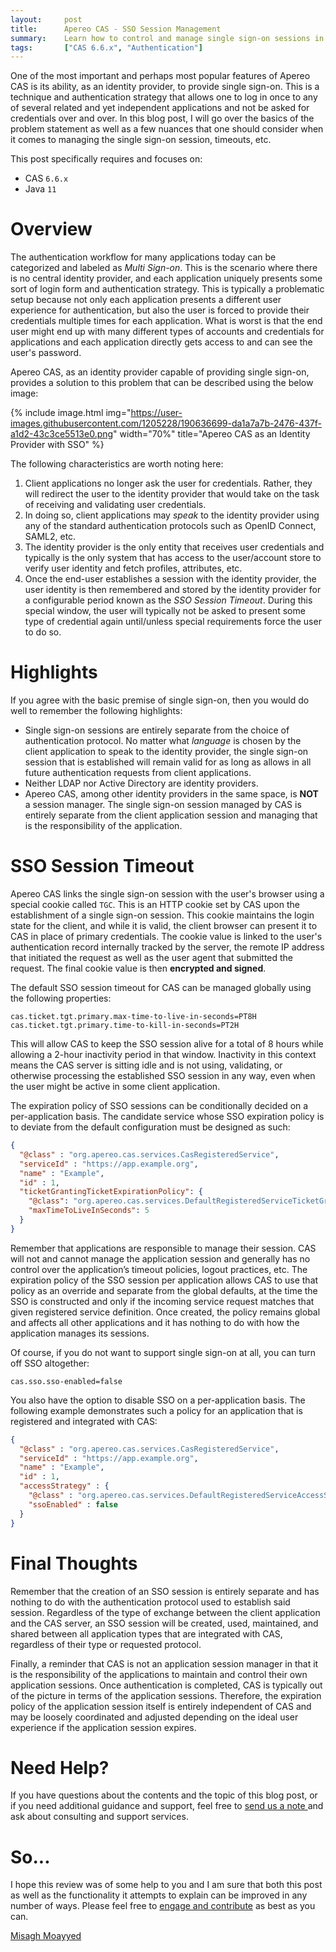```yaml
---
layout:     post
title:      Apereo CAS - SSO Session Management
summary:    Learn how to control and manage single sign-on sessions in Apereo CAS and tune session timeouts for the betterment of all mankind.
tags:       ["CAS 6.6.x", "Authentication"]
---
```


One of the most important and perhaps most popular features of Apereo CAS is its ability, as an identity provider, to provide single sign-on. This is a technique and authentication strategy that allows one to log in once to any of several related and yet independent applications and not be asked for credentials over and over. In this blog post, I will go over the basics of the problem statement as well as a few nuances that one should consider when it comes to managing the single sign-on session, timeouts, etc.

This post specifically requires and focuses on:

- CAS `6.6.x`
- Java `11`

# Overview

The authentication workflow for many applications today can be categorized and labeled as *Multi Sign-on*. This is the scenario where there is no central identity provider, and each application uniquely presents some sort of login form and authentication strategy. This is typically a problematic setup because not only each application presents a different user experience for authentication, but also the user is forced to provide their credentials multiple times for each application. What is worst is that the end user might end up with many different types of accounts and credentials for applications and each application directly gets access to and can see the user's password. 

Apereo CAS, as an identity provider capable of providing single sign-on, provides a solution to this problem that can be described using the below image: 

{% include image.html img="https://user-images.githubusercontent.com/1205228/190636699-da1a7a7b-2476-437f-a1d2-43c3ce5513e0.png" 
width="70%" title="Apereo CAS as an Identity Provider with SSO" %}

The following characteristics are worth noting here:

1. Client applications no longer ask the user for credentials. Rather, they will redirect the user to the identity provider that would take on the task of receiving and validating user credentials.
2. In doing so, client applications may *speak* to the identity provider using any of the standard authentication protocols such as OpenID Connect, SAML2, etc.
3. The identity provider is the only entity that receives user credentials and typically is the only system that has access to the user/account store to verify user identity and fetch profiles, attributes, etc.
4. Once the end-user establishes a session with the identity provider, the user identity is then remembered and stored by the identity provider for a configurable period known as the *SSO Session Timeout*. During this special window, the user will typically not be asked to present some type of credential again until/unless special requirements force the user to do so.

# Highlights

If you agree with the basic premise of single sign-on, then you would do well to remember the following highlights:

- Single sign-on sessions are entirely separate from the choice of authentication protocol. No matter what *language* is chosen by the client application to speak to the identity provider, the single sign-on session that is established will remain valid for as long as allows in all future authentication requests from client applications. 
- Neither LDAP nor Active Directory are identity providers.
- Apereo CAS, among other identity providers in the same space, is **NOT** a session manager. The single sign-on session managed by CAS is entirely separate from the client application session and managing that is the responsibility of the application. 

# SSO Session Timeout

Apereo CAS links the single sign-on session with the user's browser using a special cookie called `TGC`. This is an HTTP cookie set by CAS upon the establishment of a single sign-on session. This cookie maintains the login state for the client, and while it is valid, the client browser can present it to CAS in place of primary credentials. The cookie value is linked to the user's authentication record internally tracked by the server, the remote IP address that initiated the request as well as the user agent that submitted the request. The final cookie value is then **encrypted and signed**.

The default SSO session timeout for CAS can be managed globally using the following properties:

```properties
cas.ticket.tgt.primary.max-time-to-live-in-seconds=PT8H
cas.ticket.tgt.primary.time-to-kill-in-seconds=PT2H
```

This will allow CAS to keep the SSO session alive for a total of 8 hours while allowing a 2-hour inactivity period in that window. Inactivity in this context means the CAS server is sitting idle and is not using, validating, or otherwise processing the established SSO session in any way, even when the user might be active in some client application.

The expiration policy of SSO sessions can be conditionally decided on a per-application basis. The candidate service whose SSO expiration policy is to deviate from the default configuration must be designed as such:

```json
{
  "@class" : "org.apereo.cas.services.CasRegisteredService",
  "serviceId" : "https://app.example.org",
  "name" : "Example",
  "id" : 1,
  "ticketGrantingTicketExpirationPolicy": {
    "@class": "org.apereo.cas.services.DefaultRegisteredServiceTicketGrantingTicketExpirationPolicy",
    "maxTimeToLiveInSeconds": 5
  }
}
```

Remember that applications are responsible to manage their session. CAS will not and cannot manage the application session and generally has no control over the application’s timeout policies, logout practices, etc. The expiration policy of the SSO session per application allows CAS to use that policy as an override and separate from the global defaults, at the time the SSO is constructed and only if the incoming service request matches that given registered service definition. Once created, the policy remains global and affects all other applications and it has nothing to do with how the application manages its sessions.

Of course, if you do not want to support single sign-on at all, you can turn off SSO altogether:

```properties
cas.sso.sso-enabled=false
```

You also have the option to disable SSO on a per-application basis. The following example demonstrates such a policy for an application that is registered and integrated with CAS:

```json
{
  "@class" : "org.apereo.cas.services.CasRegisteredService",
  "serviceId" : "https://app.example.org",
  "name" : "Example",
  "id" : 1,
  "accessStrategy" : {
    "@class" : "org.apereo.cas.services.DefaultRegisteredServiceAccessStrategy",
    "ssoEnabled" : false
  }
}
```

# Final Thoughts

Remember that the creation of an SSO session is entirely separate and has nothing to do with the authentication protocol used to establish said session. Regardless of the type of exchange between the client application and the CAS server, an SSO session will be created, used, maintained, and shared between all application types that are integrated with CAS, regardless of their type or requested protocol.

Finally, a reminder that CAS is not an application session manager in that it is the responsibility of the applications to maintain and control their own application sessions. Once authentication is completed, CAS is typically out of the picture in terms of the application sessions. Therefore, the expiration policy of the application session itself is entirely independent of CAS and may be loosely coordinated and adjusted depending on the ideal user experience if the application session expires.

# Need Help?

If you have questions about the contents and the topic of this blog post, or if you need additional guidance and support, feel free to [send us a note ](/#contact-section-header) and ask about consulting and support services.

# So...

I hope this review was of some help to you and I am sure that both this post as well as the functionality it attempts to explain can be improved in any number of ways. Please feel free to [engage and contribute][contribguide] as best as you can.

[Misagh Moayyed](https://fawnoos.com)

[contribguide]: https://apereo.github.io/cas/developer/Contributor-Guidelines.html